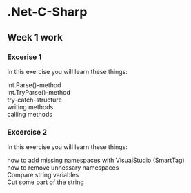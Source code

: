 # .Net-C-Sharp

## Week 1 work </br>
### Excerise 1   </br>
In this exercise you will learn these things:</br>

int.Parse()-method</br>
int.TryParse()-method</br>
try-catch-structure</br>
writing methods</br>
calling methods</br>

### Excercise 2 </br>
In this exercise you will learn these things:</br>

how to add missing namespaces with VisualStudio (SmartTag)</br>
how to remove unnessary namespaces</br>
Compare string variables</br>
Cut some part of the string</br>
